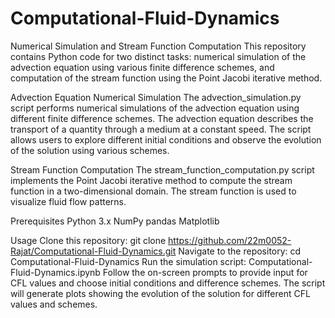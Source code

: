 # Computational-Fluid-Dynamics

Numerical Simulation and Stream Function Computation
This repository contains Python code for two distinct tasks: numerical simulation of the advection equation 
using various finite difference schemes, and computation of the stream function using the Point Jacobi iterative method.

Advection Equation Numerical Simulation
The advection_simulation.py script performs numerical simulations of the advection equation using different finite difference schemes. 
The advection equation describes the transport of a quantity through a medium at a constant speed. The script allows users to explore 
different initial conditions and observe the evolution of the solution using various schemes.

Stream Function Computation
The stream_function_computation.py script implements the Point Jacobi iterative method to compute the stream function in a 
two-dimensional domain. The stream function is used to visualize fluid flow patterns.

Prerequisites
Python 3.x
NumPy
pandas
Matplotlib

Usage
Clone this repository: git clone https://github.com/22m0052-Rajat/Computational-Fluid-Dynamics.git
Navigate to the repository: cd Computational-Fluid-Dynamics
Run the simulation script: Computational-Fluid-Dynamics.ipynb
Follow the on-screen prompts to provide input for CFL values and choose initial conditions and 
difference schemes. The script will generate plots showing the evolution of the solution for different CFL values and schemes.
